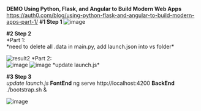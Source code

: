 **DEMO Using Python, Flask, and Angular to Build Modern Web Apps**
https://auth0.com/blog/using-python-flask-and-angular-to-build-modern-apps-part-1/
**#1 Step 1**
![image](/uploads/3fa448e962da893c3c25380a720c2ec6/image.png)

**#2 Step 2<br>**
*Part 1:<br>
*need to delete all .data in main.py, add launch.json into vs folder\*

![result2](/uploads/261a3db8d5b314a9bfa43d8c20fa9f57/result2.jpg)
*Part 2:<br>
![image](/uploads/6a4995075bb3760b4e8c73a9000ee4e5/image.png)
![image](/uploads/cc73dd572959ee87e437eb3f7aac791f/image.png)
*update launch.js\*

**#3 Step 3<br>**
_update launch.js_
**FontEnd**
ng serve
http://localhost:4200
**BackEnd**
./bootstrap.sh &

![image](/uploads/8142964c9f471d177d9900ab8e938376/image.png)
